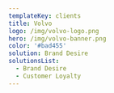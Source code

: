 ```yaml
---
templateKey: clients
title: Volvo
logo: /img/volvo-logo.png
hero: /img/volvo-banner.png
color: '#bad455'
solution: Brand Desire
solutionsList:
  - Brand Desire
  - Customer Loyalty
---
```

